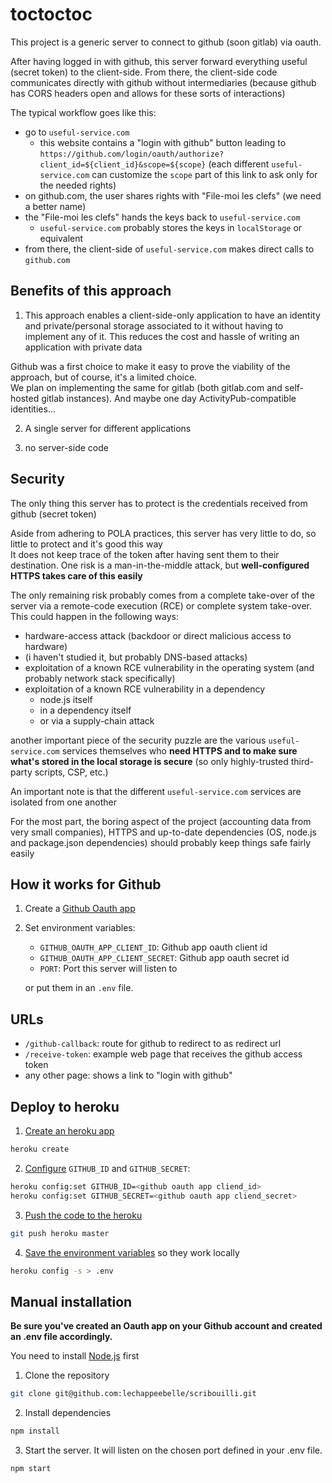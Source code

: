 # toctoctoc

This project is a generic server to connect to github (soon gitlab) via oauth.

After having logged in with github, this server forward everything useful (secret token) to the client-side. From there, the client-side code communicates directly with github without intermediaries (because github has CORS headers open and allows for these sorts of interactions)

The typical workflow goes like this:
- go to `useful-service.com`
    - this website contains a "login with github" button leading to `https://github.com/login/oauth/authorize?client_id=${client_id}&scope=${scope}` (each different `useful-service.com` can customize the `scope` part of this link to ask only for the needed rights)
- on github.com, the user shares rights with "File-moi les clefs" (we need a better name)
- the "File-moi les clefs" hands the keys back to `useful-service.com`
    - `useful-service.com` probably stores the keys in `localStorage` or equivalent
- from there, the client-side of `useful-service.com` makes direct calls to `github.com`


## Benefits of this approach

1) This approach enables a client-side-only application to have an identity and private/personal storage associated to it without having to implement any of it. This reduces the cost and hassle of writing an application with private data

Github was a first choice to make it easy to prove the viability of the approach, but of course, it's a limited choice.\
We plan on implementing the same for gitlab (both gitlab.com and self-hosted gitlab instances). And maybe one day ActivityPub-compatible identities...

2) A single server for different applications

3) no server-side code


## Security

The only thing this server has to protect is the credentials received from github (secret token)

Aside from adhering to POLA practices, this server has very little to do, so little to protect and it's good this way\
It does not keep trace of the token after having sent them to their destination. 
One risk is a man-in-the-middle attack, but **well-configured HTTPS takes care of this easily**

The only remaining risk probably comes from a complete take-over of the server via a remote-code execution (RCE) or complete system take-over. This could happen in the following ways:
- hardware-access attack (backdoor or direct malicious access to hardware)
- (i haven't studied it, but probably DNS-based attacks)
- exploitation of a known RCE vulnerability in the operating system (and probably network stack specifically)
- exploitation of a known RCE vulnerability in a dependency
    - node.js itself
    - in a dependency itself
    - or via a supply-chain attack

another important piece of the security puzzle are the various `useful-service.com` services themselves who **need HTTPS and to make sure what's stored in the local storage is secure** (so only highly-trusted third-party scripts, CSP, etc.)

An important note is that the different `useful-service.com` services are isolated from one another

For the most part, the boring aspect of the project (accounting data from very small companies), HTTPS and up-to-date dependencies (OS, node.js and package.json dependencies) should probably keep things safe fairly easily


## How it works for Github

1. Create a [Github Oauth app](https://developer.github.com/apps/building-oauth-apps/creating-an-oauth-app/)

2. Set environment variables:
    - `GITHUB_OAUTH_APP_CLIENT_ID`: Github app oauth client id
    - `GITHUB_OAUTH_APP_CLIENT_SECRET`: Github app oauth secret id
    - `PORT`: Port this server will listen to

    or put them in an `.env` file.


## URLs

- `/github-callback`: route for github to redirect to as redirect url
- `/receive-token`: example web page that receives the github access token
- any other page: shows a link to "login with github"

## Deploy to heroku

1. [Create an heroku app](https://devcenter.heroku.com/articles/git#creating-a-heroku-remote)

```sh
heroku create
```

2. [Configure](https://devcenter.heroku.com/articles/config-vars) `GITHUB_ID` and `GITHUB_SECRET`:
```sh
heroku config:set GITHUB_ID=<github oauth app cliend_id>
heroku config:set GITHUB_SECRET=<github oauth app cliend_secret>
```

3. [Push the code to the heroku](https://devcenter.heroku.com/articles/git)

```sh
git push heroku master 
```

4. [Save the environment variables](https://devcenter.heroku.com/articles/heroku-local#copy-heroku-config-vars-to-your-local-env-file) so they work locally

```sh
heroku config -s > .env
```

## Manual installation

**Be sure you've created an Oauth app on your Github account and created an .env file accordingly.**

You need to install [Node.js](https://nodejs.org/en/download/) first

1. Clone the repository
```sh
git clone git@github.com:lechappeebelle/scribouilli.git
```

2. Install dependencies
```sh
npm install
```

3. Start the server. It will listen on the chosen port defined in your .env file.

```sh
npm start
```
